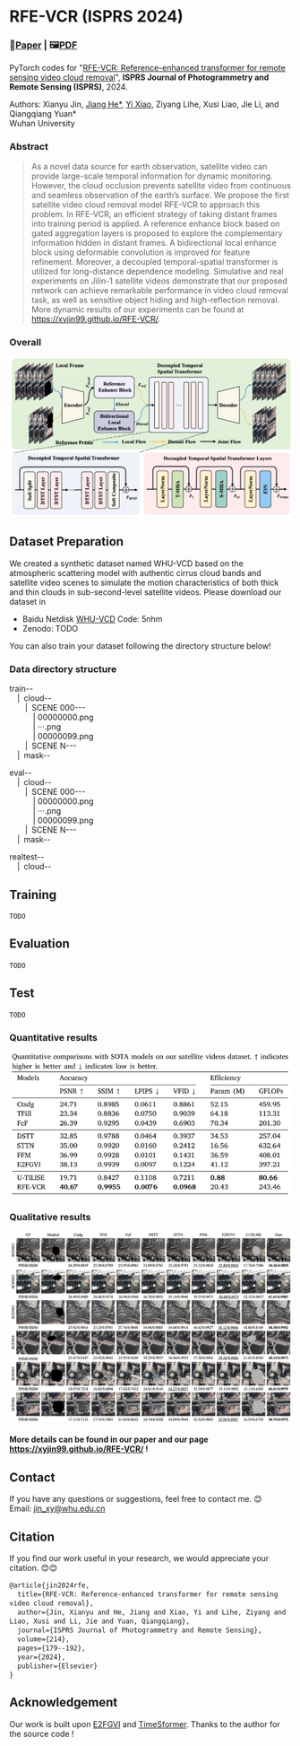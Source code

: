 # RFE-VCR (ISPRS 2024)
### 📖[**Paper**](https://www.sciencedirect.com/science/article/abs/pii/S092427162400248X) | 🖼️[**PDF**](/figs/RFE-VCR.pdf)

PyTorch codes for "[RFE-VCR: Reference-enhanced transformer for remote sensing video cloud removal](https://www.sciencedirect.com/science/article/abs/pii/S092427162400248X)", **ISPRS Journal of Photogrammetry and Remote Sensing (ISPRS)**, 2024.

Authors: Xianyu Jin, [Jiang He*](https://jianghe96.github.io/), [Yi Xiao](https://xy-boy.github.io/), Ziyang Lihe, Xusi Liao, Jie Li, and Qiangqiang Yuan*<br>
Wuhan University

### Abstract
>As a novel data source for earth observation, satellite video can provide large-scale temporal information for dynamic monitoring. However, the cloud occlusion prevents satellite video from continuous and seamless observation of the earth’s surface. We propose the first satellite video cloud removal model RFE-VCR to approach this problem. In RFE-VCR, an efficient strategy of taking distant frames into training period is applied. A reference enhance block based on gated aggregation layers is proposed to explore the complementary information hidden in distant frames. A bidirectional local enhance block using deformable convolution is improved for feature refinement. Moreover, a decoupled temporal-spatial transformer is utilized for long-distance dependence modeling. Simulative and real experiments on Jilin-1 satellite videos demonstrate that our proposed network can achieve remarkable performance in video cloud removal task, as well as sensitive object hiding and high-reflection removal. More dynamic results of our experiments can be found at https://xyjin99.github.io/RFE-VCR/.

### Overall
 ![image](/figs/network.png)

## Dataset Preparation
We created a synthetic dataset named WHU-VCD based on the atmospheric scattering model with authentic cirrus cloud bands and satellite video scenes to simulate the motion characteristics of both thick and thin clouds in sub-second-level satellite videos.
Please download our dataset in 
 * Baidu Netdisk [WHU-VCD](https://pan.baidu.com/s/1sCXvKb_3HKq0xtvYx8y5Zg) Code: 5nhm
 * Zenodo: TODO

You can also train your dataset following the directory structure below!
### Data directory structure
train--  
&emsp;|&ensp;cloud--  
&emsp;&emsp;|&ensp;SCENE 000---  
&emsp;&emsp;&emsp;| 00000000.png  
&emsp;&emsp;&emsp;| ···.png  
&emsp;&emsp;&emsp;| 00000099.png     
&emsp;&emsp;|&ensp;SCENE N---  
&emsp;|&ensp;mask--  

eval--  
&emsp;|&ensp;cloud--  
&emsp;&emsp;|&ensp;SCENE 000---  
&emsp;&emsp;&emsp;| 00000000.png  
&emsp;&emsp;&emsp;| ···.png  
&emsp;&emsp;&emsp;| 00000099.png    
&emsp;&emsp;|&ensp;SCENE N---  
&emsp;|&ensp;mask--  

realtest--  
&emsp;|&ensp;cloud--  

## Training
```
TODO
```

## Evaluation
```
TODO
```

## Test
```
TODO
```

### Quantitative results
 ![image](/figs/quantitative.png)
### Qualitative results
 ![image](/figs/qualitative.png)
#### More details can be found in our paper and our page https://xyjin99.github.io/RFE-VCR/ !


## Contact
If you have any questions or suggestions, feel free to contact me. 😊  
Email: jin_xy@whu.edu.cn

## Citation
If you find our work useful in your research, we would appreciate your citation. 😊😊
```
@article{jin2024rfe,
  title={RFE-VCR: Reference-enhanced transformer for remote sensing video cloud removal},
  author={Jin, Xianyu and He, Jiang and Xiao, Yi and Lihe, Ziyang and Liao, Xusi and Li, Jie and Yuan, Qiangqiang},
  journal={ISPRS Journal of Photogrammetry and Remote Sensing},
  volume={214},
  pages={179--192},
  year={2024},
  publisher={Elsevier}
}
```

## Acknowledgement
Our work is built upon [E2FGVI](https://github.com/MCG-NKU/E2FGVI) and [TimeSformer](https://github.com/facebookresearch/TimeSformer).
Thanks to the author for the source code !
